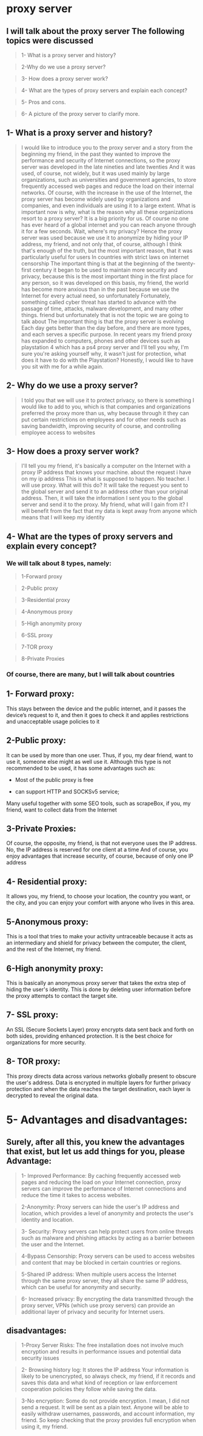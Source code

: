 # proxy server

## I will talk about the proxy server The following topics were discussed

>1- What is a proxy server and history?

>2-Why do we use a proxy server?

>3- How does a proxy server work?

>4- What are the types of proxy servers and explain each concept?

>5- Pros and cons.

>6- A picture of the proxy server to clarify more.

## 1- What is a proxy server and history?

>I would like to introduce you to the proxy server and a story from the beginning my friend, in the past they wanted to improve the performance and security of Internet connections, so the proxy server was developed in the late nineties and late twenties And it was used, of course, not widely, but it was used mainly by large organizations, such as universities and government agencies, to store frequently accessed web pages and reduce the load on their internal networks. Of course, with the increase in the use of the Internet, the proxy server has become widely used by organizations and companies, and even individuals are using it to a large extent. What is important now is why, what is the reason why all these organizations resort to a proxy server? It is a big priority for us. Of course no one has ever heard of a global internet and you can reach anyone through it for a few seconds. Wait, where's my privacy? Hence the proxy server was used because we use it to anonymize by hiding your IP address, my friend, and not only that, of course, although I think that's enough of the truth, but the most important reason, that it was particularly useful for users In countries with strict laws on internet censorship The important thing is that at the beginning of the twenty-first century it began to be used to maintain more security and privacy, because this is the most important thing in the first place for any person, so it was developed on this basis, my friend, the world has become more anxious than in the past because we use the Internet for every actual need, so unfortunately Fortunately, something called cyber threat has started to advance with the passage of time, attacks, malware development, and many other things. friend but unfortunately that is not the topic we are going to talk about The important thing is that the proxy server is evolving Each day gets better than the day before, and there are more types, and each serves a specific purpose. In recent years my friend proxy has expanded to computers, phones and other devices such as playstation 4 which has a ps4 proxy server and I'll tell you why, I'm sure you're asking yourself why, it wasn't just for protection, what does it have to do with the Playstation? Honestly, I would like to have you sit with me for a while again.


## 2- Why do we use a proxy server?

>I told you that we will use it to protect privacy, so there is something I would like to add to you, which is that companies and organizations preferred the proxy more than us, why because through it they can put certain restrictions on employees and for other needs such as saving bandwidth, improving security of course, and controlling employee access to websites

## 3- How does a proxy server work?

>I'll tell you my friend, it's basically a computer on the Internet with a proxy IP address that knows your machine. about the request i have on my ip address This is what is supposed to happen. No teacher. I will use proxy. What will this do? It will take the request you sent to the global server and send it to an address other than your original address. Then, it will take the information I sent you to the global server and send it to the proxy. My friend, what will I gain from it? I will benefit from the fact that my data is kept away from anyone which means that I will keep my identity

## 4- What are the types of proxy servers and explain every concept?
### We will talk about 8 types, namely:
>1-Forward proxy

>2-Public proxy

>3-Residential proxy

>4-Anonymous proxy

>5-High anonymity proxy

>6-SSL proxy

>7-TOR proxy

>8-Private Proxies

### Of course, there are many, but I will talk about countries

## 1- Forward proxy:
This stays between the device and the public internet, and it passes the device’s request to it, and then it goes to check it and applies restrictions and unacceptable usage policies to it


## 2-Public proxy:
It can be used by more than one user. Thus, if you, my dear friend, want to use it, someone else might as well use it.
Although this type is not recommended to be used, it has some advantages such as:

- Most of the public proxy is free

- can support HTTP and SOCKSv5 service;

Many useful together with some SEO tools, such as scrapeBox, if you, my friend, want to collect data from the Internet

## 3-Private Proxies:
Of course, the opposite, my friend, is that not everyone uses the IP address. No, the IP address is reserved for one client at a time
And of course, you enjoy advantages that increase security, of course, because of only one IP address

## 4- Residential proxy:
It allows you, my friend, to choose your location, the country you want, or the city, and you can enjoy your comfort with anyone who lives in this area.
## 5-Anonymous proxy:
This is a tool that tries to make your activity untraceable because it acts as an intermediary and shield for privacy between the computer, the client, and the rest of the Internet, my friend.
## 6-High anonymity proxy:
This is basically an anonymous proxy server that takes the extra step of hiding the user's identity. This is done by deleting user information before the proxy attempts to contact the target site.
## 7- SSL proxy:
An SSL (Secure Sockets Layer) proxy encrypts data sent back and forth on both sides, providing enhanced protection. It is the best choice for organizations for more security.
## 8- TOR proxy:
This proxy directs data across various networks globally present to obscure the user's address. Data is encrypted in multiple layers for further privacy protection and when the data reaches the target destination, each layer is decrypted to reveal the original data.

# 5- Advantages and disadvantages:
## Surely, after all this, you knew the advantages that exist, but let us add things for you, please Advantage:

>1- Improved Performance: By caching frequently accessed web pages and reducing the load on your Internet connection, proxy servers can improve the performance of Internet connections and reduce the time it takes to access websites.

>2-Anonymity: Proxy servers can hide the user's IP address and location, which provides a level of anonymity and protects the user's identity and location.

>3- Security: Proxy servers can help protect users from online threats such as malware and phishing attacks by acting as a barrier between the user and the Internet.

>4-Bypass Censorship: Proxy servers can be used to access websites and content that may be blocked in certain countries or regions.

>5-Shared IP address: When multiple users access the Internet through the same proxy server, they all share the same IP address, which can be useful for anonymity and security.

>6- Increased privacy: By encrypting the data transmitted through the proxy server, VPNs (which use proxy servers) can provide an additional layer of privacy and security for Internet users.

## disadvantages:

>1-Proxy Server Risks: The free installation does not involve much encryption and results in performance issues and potential data security issues

>2- Browsing history log: It stores the IP address Your information is likely to be unencrypted, so always check, my friend, if it records and saves this data and what kind of reception or law enforcement cooperation policies they follow while saving the data.

>3-No encryption: Some do not provide encryption. I mean, I did not send a request. It will be sent as a plain text. Anyone will be able to easily withdraw usernames, passwords, and account information, my friend. So keep checking that the proxy provides full encryption when using it, my friend.
